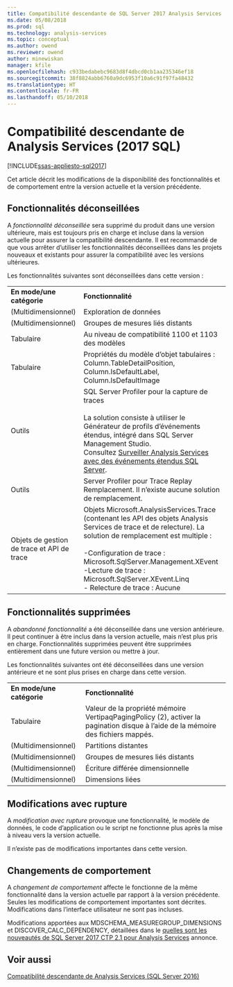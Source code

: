 ```yaml
---
title: Compatibilité descendante de SQL Server 2017 Analysis Services | Documents Microsoft
ms.date: 05/08/2018
ms.prod: sql
ms.technology: analysis-services
ms.topic: conceptual
ms.author: owend
ms.reviewer: owend
author: minewiskan
manager: kfile
ms.openlocfilehash: c933bedabebc9683d8f4dbcd0cb1aa235346ef18
ms.sourcegitcommit: 38f8824abb6760a9dc6953f10a6c91f97fa48432
ms.translationtype: HT
ms.contentlocale: fr-FR
ms.lasthandoff: 05/10/2018
---
```

# <a name="analysis-services-backward-compatibility-sql-2017"></a>Compatibilité descendante de Analysis Services (2017 SQL)
[!INCLUDE[ssas-appliesto-sql2017](../includes/ssas-appliesto-sql2017.md)]

Cet article décrit les modifications de la disponibilité des fonctionnalités et de comportement entre la version actuelle et la version précédente.

## <a name="deprecated-features"></a>Fonctionnalités déconseillées
A *fonctionnalité déconseillée* sera supprimé du produit dans une version ultérieure, mais est toujours pris en charge et incluse dans la version actuelle pour assurer la compatibilité descendante. Il est recommandé de que vous arrêter d’utiliser les fonctionnalités déconseillées dans les projets nouveaux et existants pour assurer la compatibilité avec les versions ultérieures.

Les fonctionnalités suivantes sont déconseillées dans cette version :
  
|||  
|-|-|  
|**En mode/une catégorie**|**Fonctionnalité**|
|(Multidimensionnel)|Exploration de données|
|(Multidimensionnel)|Groupes de mesures liés distants|
|Tabulaire|Au niveau de compatibilité 1100 et 1103 des modèles|
|Tabulaire|Propriétés du modèle d’objet tabulaires : Column.TableDetailPosition, Column.IsDefaultLabel, Column.IsDefaultImage|
|Outils|SQL Server Profiler pour la capture de traces<br /><br /> La solution consiste à utiliser le Générateur de profils d’événements étendus, intégré dans SQL Server Management Studio.  <br /> Consultez [Surveiller Analysis Services avec des événements étendus SQL Server](../analysis-services/instances/monitor-analysis-services-with-sql-server-extended-events.md).|  
|Outils|Server Profiler pour Trace Replay <br />Remplacement. Il n’existe aucune solution de remplacement.|  
|Objets de gestion de trace et API de trace|Objets Microsoft.AnalysisServices.Trace (contenant les API des objets Analysis Services de trace et de relecture). La solution de remplacement est multiple :<br /><br /> -Configuration de trace : Microsoft.SqlServer.Management.XEvent<br />-Lecture de trace : Microsoft.SqlServer.XEvent.Linq<br />-   Relecture de trace : Aucune|  


## <a name="discontinued-features"></a>Fonctionnalités supprimées
A *abandonné fonctionnalité* a été déconseillée dans une version antérieure. Il peut continuer à être inclus dans la version actuelle, mais n’est plus pris en charge. Fonctionnalités supprimées peuvent être supprimées entièrement dans une future version ou mettre à jour.

Les fonctionnalités suivantes ont été déconseillées dans une version antérieure et ne sont plus prises en charge dans cette version.
  
|||  
|-|-|  
|**En mode/une catégorie**|**Fonctionnalité**|  
|Tabulaire|Valeur de la propriété mémoire VertipaqPagingPolicy (2), activer la pagination disque à l’aide de la mémoire des fichiers mappés.|
|(Multidimensionnel)|Partitions distantes|  
|(Multidimensionnel)|Groupes de mesures liés distants|  
|(Multidimensionnel)|Écriture différée dimensionnelle|  
|(Multidimensionnel)|Dimensions liées|


## <a name="breaking-changes"></a>Modifications avec rupture
A *modification avec rupture* provoque une fonctionnalité, le modèle de données, le code d’application ou le script ne fonctionne plus après la mise à niveau vers la version actuelle.

Il n’existe pas de modifications importantes dans cette version.

## <a name="behavior-changes"></a>Changements de comportement
A *changement de comportement* affecte le fonctionne de la même fonctionnalité dans la version actuelle par rapport à la version précédente. Seules les modifications de comportement importantes sont décrites. Modifications dans l’interface utilisateur ne sont pas incluses.

Modifications apportées aux MDSCHEMA_MEASUREGROUP_DIMENSIONS et DISCOVER_CALC_DEPENDENCY, détaillées dans le [quelles sont les nouveautés de SQL Server 2017 CTP 2.1 pour Analysis Services](https://blogs.msdn.microsoft.com/analysisservices/2017/05/18/whats-new-in-sql-server-2017-ctp-2-1-for-analysis-services/) annonce.


## <a name="see-also"></a>Voir aussi
[Compatibilité descendante de Analysis Services (SQL Server 2016)](analysis-services-backward-compatibility.md)
